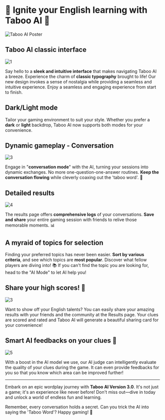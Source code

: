 # 🚀 Ignite your English learning with Taboo AI 🚀

![Taboo AI Poster](https://github.com/xmliszt/resources/blob/main/taboo-ai/images/v300/poster3.0(features).png?raw=true)


## **Taboo AI classic interface**

![1](https://github.com/xmliszt/resources/blob/main/taboo-ai/images/v300/v300-1.png?raw=true)

Say hello to a **sleek and intuitive interface** that makes navigating Taboo AI a breeze. Experience the charm of **classic typography** brought to life! Our new design invokes a sense of nostalgia while providing a seamless and intuitive experience. Enjoy a seamless and engaging experience from start to finish.

## **Dark/Light mode**

Tailor your gaming environment to suit your style. Whether you prefer a **dark** or **light** backdrop, Taboo AI now supports both modes for your convenience.

## **Dynamic gameplay - Conversation**

![3](https://github.com/xmliszt/resources/blob/main/taboo-ai/images/v300/v300-3.jpg?raw=true)

Engage in "**conversation mode**" with the AI, turning your sessions into dynamic exchanges. No more one-question-one-answer routines. **Keep the conversation flowing** while cleverly coaxing out the 'taboo word'. 💬

## **Detailed results**

![4](https://github.com/xmliszt/resources/blob/main/taboo-ai/images/v300/v300-4.jpg?raw=true)

The results page offers **comprehensive logs** of your conversations. **Save and share** your entire gaming session with friends to relive those memorable moments. 📊

## **A myraid of topics for selection**

Finding your preferred topics has never been easier. **Sort by various criteria**, and see which topics are **most popular**. Discover what fellow players are diving into! 📚 If you can't find the topic you are looking for, head to the "AI Mode" to let AI help you!

## **Share your high scores! 🚀**

![3](https://github.com/xmliszt/resources/blob/main/taboo-ai/images/v300/v3010-0.jpg?raw=true)

Want to show off your English talents? You can easily share your amazing results with your friends and the community at the Results page. Your clues are scored and rated and Taboo AI will generate a beautiful sharing card for your convenience!

## **Smart AI feedbacks on your clues 👀**

![5](https://github.com/xmliszt/resources/blob/main/taboo-ai/images/v300/smart-judge.png?raw=true)

With a boost in the AI model we use, our AI judge can intelligently evaluate the quality of your clues during the game. It can even provide feedbacks for you so that you know which area can be improved further!

---

Embark on an epic wordplay journey with **Taboo AI Version 3.0**. It's not just a game; it's an experience like never before! Don't miss out—dive in today and unlock a world of endless fun and learning.

Remember, every conversation holds a secret. Can you trick the AI into saying the 'Taboo Word'? Happy gaming! 🤩
